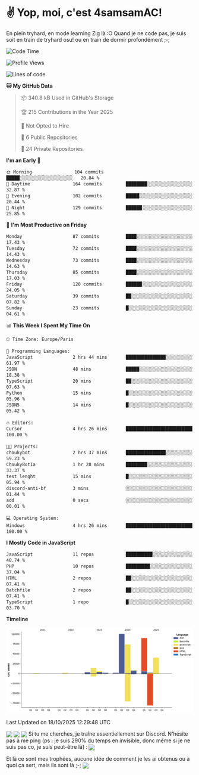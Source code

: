 # ✌ Yop, moi, c'est 4samsamAC!

En plein tryhard, en mode learning Zig là :O Quand je ne code pas, je suis soit en train de tryhard osu! ou en train de dormir profondément ;-;

<!--START_SECTION:waka-->
![Code Time](http://img.shields.io/badge/Code%20Time-895%20hrs%2047%20mins-blue)

![Profile Views](http://img.shields.io/badge/Profile%20Views-0-blue)

![Lines of code](https://img.shields.io/badge/From%20Hello%20World%20I%27ve%20Written-342.5%20thousand%20lines%20of%20code-blue)

**🐱 My GitHub Data** 

> 📦 340.8 kB Used in GitHub's Storage 
 > 
> 🏆 215 Contributions in the Year 2025
 > 
> 🚫 Not Opted to Hire
 > 
> 📜 6 Public Repositories 
 > 
> 🔑 24 Private Repositories 
 > 
**I'm an Early 🐤** 

```text
🌞 Morning                104 commits         █████░░░░░░░░░░░░░░░░░░░░   20.84 % 
🌆 Daytime                164 commits         ████████░░░░░░░░░░░░░░░░░   32.87 % 
🌃 Evening                102 commits         █████░░░░░░░░░░░░░░░░░░░░   20.44 % 
🌙 Night                  129 commits         ██████░░░░░░░░░░░░░░░░░░░   25.85 % 
```
📅 **I'm Most Productive on Friday** 

```text
Monday                   87 commits          ████░░░░░░░░░░░░░░░░░░░░░   17.43 % 
Tuesday                  72 commits          ████░░░░░░░░░░░░░░░░░░░░░   14.43 % 
Wednesday                73 commits          ████░░░░░░░░░░░░░░░░░░░░░   14.63 % 
Thursday                 85 commits          ████░░░░░░░░░░░░░░░░░░░░░   17.03 % 
Friday                   120 commits         ██████░░░░░░░░░░░░░░░░░░░   24.05 % 
Saturday                 39 commits          ██░░░░░░░░░░░░░░░░░░░░░░░   07.82 % 
Sunday                   23 commits          █░░░░░░░░░░░░░░░░░░░░░░░░   04.61 % 
```


📊 **This Week I Spent My Time On** 

```text
🕑︎ Time Zone: Europe/Paris

💬 Programming Languages: 
JavaScript               2 hrs 44 mins       ███████████████░░░░░░░░░░   61.97 % 
JSON                     48 mins             █████░░░░░░░░░░░░░░░░░░░░   18.38 % 
TypeScript               20 mins             ██░░░░░░░░░░░░░░░░░░░░░░░   07.63 % 
Python                   15 mins             █░░░░░░░░░░░░░░░░░░░░░░░░   05.96 % 
JSON5                    14 mins             █░░░░░░░░░░░░░░░░░░░░░░░░   05.42 % 

🔥 Editors: 
Cursor                   4 hrs 26 mins       █████████████████████████   100.00 % 

🐱‍💻 Projects: 
choukybot                2 hrs 37 mins       ███████████████░░░░░░░░░░   59.23 % 
ChoukyBotIa              1 hr 28 mins        ████████░░░░░░░░░░░░░░░░░   33.37 % 
test lenght              15 mins             █░░░░░░░░░░░░░░░░░░░░░░░░   05.94 % 
discord-anti-bf          3 mins              ░░░░░░░░░░░░░░░░░░░░░░░░░   01.44 % 
add                      0 secs              ░░░░░░░░░░░░░░░░░░░░░░░░░   00.01 % 

💻 Operating System: 
Windows                  4 hrs 26 mins       █████████████████████████   100.00 % 
```

**I Mostly Code in JavaScript** 

```text
JavaScript               11 repos            ██████████░░░░░░░░░░░░░░░   40.74 % 
PHP                      10 repos            █████████░░░░░░░░░░░░░░░░   37.04 % 
HTML                     2 repos             ██░░░░░░░░░░░░░░░░░░░░░░░   07.41 % 
Batchfile                2 repos             ██░░░░░░░░░░░░░░░░░░░░░░░   07.41 % 
TypeScript               1 repo              █░░░░░░░░░░░░░░░░░░░░░░░░   03.70 % 
```



**Timeline**

![Lines of Code chart](https://raw.githubusercontent.com/4samsamAC/4samsamAC/main/assets/bar_graph.png)


 Last Updated on 18/10/2025 12:29:48 UTC
<!--END_SECTION:waka-->
<img align="center" src="https://wakatime.com/share/@05e9693c-ae09-4eda-80e1-420e9727a814/cd575566-5d1a-4a1b-bd1b-7821aa98ed37.svg"/>
<img align="center" src="https://github-readme-stats.vercel.app/api?username=4samsamAC&show_icons=true&theme=midnight-purple&count_private=true"/>
<img align="center" src="https://github-readme-stats.vercel.app/api/top-langs/?username=4samsamAC&layout=compact&theme=midnight-purple&count_private=true"/>
<!-- [![Ashutosh's github activity graph](https://github-readme-activity-graph.vercel.app/graph?username=4samsamAC&bg_color=2f3640&color=00a8ff&line=82ccdd&point=00a8ff&area=true&hide_border=true)](https://github.com/ashutosh00710/github-readme-activity-graph) -->
Si tu me cherches, je traîne essentiellement sur Discord. N'hésite pas à me ping (ps : je suis 290% du temps en invisible, donc même si je ne suis pas co, je suis peut-être là) : 
<a href="discord://-/users/581625633830993961"><img align="center" src="https://discord.c99.nl/widget/theme-2/581625633830993961.png"/></a>

Et là ce sont mes trophées, aucune idée de comment je les ai obtenus ou à quoi ça sert, mais ils sont là ;-;
<img align="center" src="https://github-profile-trophy.vercel.app/?username=4samsamAC&theme=onedark"/>
